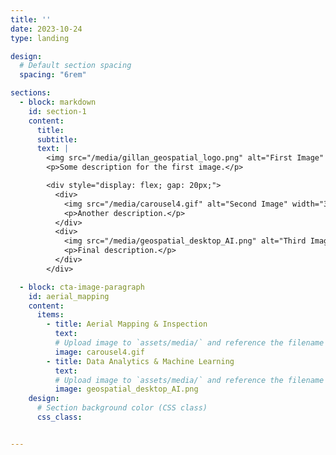 ```yaml
---
title: ''
date: 2023-10-24
type: landing

design:
  # Default section spacing
  spacing: "6rem"

sections:
  - block: markdown
    id: section-1
    content:
      title: 
      subtitle: 
      text: |
        <img src="/media/gillan_geospatial_logo.png" alt="First Image" width="300">
        <p>Some description for the first image.</p>

        <div style="display: flex; gap: 20px;">
          <div>
            <img src="/media/carousel4.gif" alt="Second Image" width="300">
            <p>Another description.</p>
          </div>
          <div>
            <img src="/media/geospatial_desktop_AI.png" alt="Third Image" width="300">
            <p>Final description.</p>
          </div>
        </div>

  - block: cta-image-paragraph
    id: aerial_mapping
    content:
      items:
        - title: Aerial Mapping & Inspection
          text: 
          # Upload image to `assets/media/` and reference the filename here
          image: carousel4.gif
        - title: Data Analytics & Machine Learning
          text: 
          # Upload image to `assets/media/` and reference the filename here
          image: geospatial_desktop_AI.png
    design:
      # Section background color (CSS class)
      css_class: 


---
```

